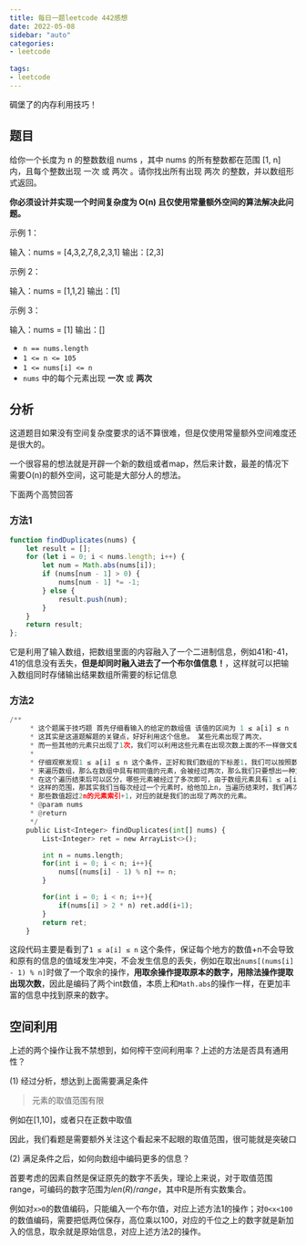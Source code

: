 ```yaml
---
title: 每日一题leetcode 442感想
date: 2022-05-08
sidebar: "auto"
categories:
- leetcode
  
tags:
- leetcode
---
```


碉堡了的内存利用技巧！



<!-- more -->

## 题目

给你一个长度为 n 的整数数组 nums ，其中 nums 的所有整数都在范围 [1, n] 内，且每个整数出现 一次 或 两次 。请你找出所有出现 两次 的整数，并以数组形式返回。

**你必须设计并实现一个时间复杂度为 O(n) 且仅使用常量额外空间的算法解决此问题。**

示例 1：

输入：nums = [4,3,2,7,8,2,3,1]
输出：[2,3]

示例 2：

输入：nums = [1,1,2]
输出：[1]

示例 3：

输入：nums = [1]
输出：[]



- `n == nums.length`
- `1 <= n <= 105`
- `1 <= nums[i] <= n`
- `nums` 中的每个元素出现 **一次** 或 **两次**



## 分析

这道题目如果没有空间复杂度要求的话不算很难，但是仅使用常量额外空间难度还是很大的。

一个很容易的想法就是开辟一个新的数组或者map，然后来计数，最差的情况下需要O(n)的额外空间，这可能是大部分人的想法。

下面两个高赞回答

### 方法1

```javascript
function findDuplicates(nums) {
    let result = [];
    for (let i = 0; i < nums.length; i++) {
        let num = Math.abs(nums[i]);
        if (nums[num - 1] > 0) {
            nums[num - 1] *= -1;
        } else {
            result.push(num);
        }
    }
    return result;
};
```

它是利用了输入数组，把数组里面的内容融入了一个二进制信息，例如41和-41，41的信息没有丢失，**但是却同时融入进去了一个布尔值信息！**，这样就可以把输入数组同时存储输出结果数组所需要的标记信息

### 方法2

```python
/**
     * 这个题属于技巧题 首先仔细看输入的给定的数组值 该值的区间为 1 ≤ a[i] ≤ n
     * 这其实是这道题解题的关键点，好好利用这个信息。 某些元素出现了两次，
     * 而一些其他的元素只出现了1次，我们可以利用这些元素在出现次数上面的不一样做文章。
     *
     * 仔细观察发现1 ≤ a[i] ≤ n 这个条件，正好和我们数组的下标差1，我们可以按照数值
     * 来遍历数组，那么在数组中具有相同值的元素，会被经过两次，那么我们只要想出一种方式
     * 在这个遍历结束后可以区分，哪些元素被经过了多次即可，由于数组元素具有1 ≤ a[i] ≤ n
     * 这样的范围，那其实我们当每次经过一个元素时，给他加上n，当遍历结束时，我们再次遍历数组
     * 那些数值超过2n的元素索引+1，对应的就是我们的出现了两次的元素。
     * @param nums
     * @return
     */
    public List<Integer> findDuplicates(int[] nums) {
        List<Integer> ret = new ArrayList<>();

        int n = nums.length;
        for(int i = 0; i < n; i++){
            nums[(nums[i] - 1) % n] += n;
        }

        for(int i = 0; i < n; i++){
            if(nums[i] > 2 * n) ret.add(i+1);
        }
        return ret;
    }
```

这段代码主要是看到了`1 ≤ a[i] ≤ n` 这个条件，保证每个地方的数值+n不会导致和原有的信息的值域发生冲突，不会发生信息的丢失，例如在取出`nums[(nums[i] - 1) % n]`时做了一个取余的操作，**用取余操作提取原本的数字，用除法操作提取出现次数**，因此是编码了两个int数值，本质上和`Math.abs`的操作一样，在更加丰富的信息中找到原来的数字。



## 空间利用

上述的两个操作让我不禁想到，如何榨干空间利用率？上述的方法是否具有通用性？

(1) 经过分析，想达到上面需要满足条件

> 元素的取值范围有限



例如在[1,10]，或者只在正数中取值



因此，我们看题是需要额外关注这个看起来不起眼的取值范围，很可能就是突破口

(2) 满足条件之后，如何向数组中编码更多的信息？

首要考虑的因素自然是保证原先的数字不丢失，理论上来说，对于取值范围range，可编码的数字范围为$len(R)/range$，其中R是所有实数集合。

例如对`x>0`的数值编码，只能编入一个布尔值，对应上述方法1的操作；对`0<x<100`的数值编码，需要把低两位保存，高位乘以100，对应的千位之上的数字就是新加入的信息，取余就是原始信息，对应上述方法2的操作。

